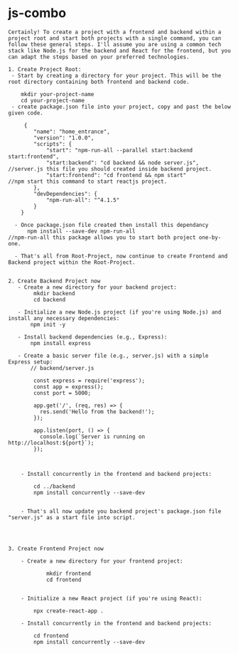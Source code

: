 # js-combo

    Certainly! To create a project with a frontend and backend within a project root and start both projects with a single command, you can follow these general steps. I'll assume you are using a common tech stack like Node.js for the backend and React for the frontend, but you can adapt the steps based on your preferred technologies.

    1. Create Project Root:
     - Start by creating a directory for your project. This will be the root directory containing both frontend and backend code.

        mkdir your-project-name
        cd your-project-name
     - create package.json file into your project, copy and past the below given code.

         {
            "name": "home_entrance",
            "version": "1.0.0",
            "scripts": {
                "start": "npm-run-all --parallel start:backend start:frontend",
                "start:backend": "cd backend && node server.js",                //server.js this file you should created inside backend project.
                "start:frontend": "cd frontend && npm start"                    //npm start this command to start reactjs project.
            },
            "devDependencies": {
                "npm-run-all": "^4.1.5"
            }
        }

      - Once package.json file created then install this dependancy
          npm install --save-dev npm-run-all                          //npm-run-all this package allows you to start both project one-by-one.

      - That's all from Root-Project, now continue to create Frontend and Backend project within the Root-Project.


    2. Create Backend Project now
       - Create a new directory for your backend project:
            mkdir backend
            cd backend

       - Initialize a new Node.js project (if you're using Node.js) and install any necessary dependencies:
           npm init -y

       - Install backend dependencies (e.g., Express):
           npm install express

       - Create a basic server file (e.g., server.js) with a simple Express setup:
           // backend/server.js

            const express = require('express');
            const app = express();
            const port = 5000;

            app.get('/', (req, res) => {
              res.send('Hello from the backend!');
            });

            app.listen(port, () => {
              console.log(`Server is running on http://localhost:${port}`);
            });



        - Install concurrently in the frontend and backend projects:

            cd ../backend
            npm install concurrently --save-dev


        - That's all now update you backend project's package.json file "server.js" as a start file into script.




    3. Create Frontend Project now

        - Create a new directory for your frontend project:

                mkdir frontend
                cd frontend


        - Initialize a new React project (if you're using React):

            npx create-react-app .

        - Install concurrently in the frontend and backend projects:

            cd frontend
            npm install concurrently --save-dev




